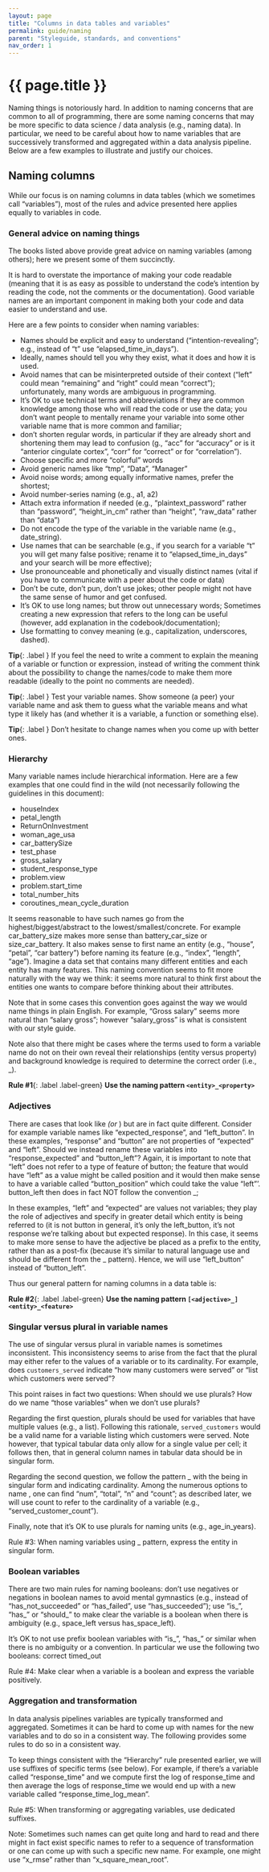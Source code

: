 ```yaml
---
layout: page
title: "Columns in data tables and variables"
permalink: guide/naming
parent: "Styleguide, standards, and conventions"
nav_order: 1
---
```


# {{ page.title }}

Naming things is notoriously hard. In addition to naming concerns that are common to all of programming, there are some naming concerns that may be more specific to data science / data analysis (e.g., naming data). In particular, we need to be careful about how to name variables that are successively transformed and aggregated within a data analysis pipeline.  Below are a few examples to illustrate and justify our choices.


## Naming columns

While our focus is on naming columns in data tables (which we sometimes call “variables”), most of the rules and advice presented here applies equally to variables in code. 


### General advice on naming things

The books listed above provide great advice on naming variables (among others); here we present some of them succinctly.

It is hard to overstate the importance of making your code readable (meaning that it is as easy as possible to understand the code’s intention by reading the code, not the comments or the documentation). Good variable names are an important component in making both your code and data easier to understand and use. 

Here are a few points to consider when naming variables:
- Names should be explicit and easy to understand (“intention-revealing”; e.g., instead of “t” use “elapsed_time_in_days”). 
- Ideally, names should tell you why they exist, what it does and how it is used. 
- Avoid names that can be misinterpreted outside of their context (“left” could mean “remaining” and “right” could mean “correct”); unfortunately, many words are ambiguous in programming.  
- It’s OK to use technical terms and abbreviations if they are common knowledge among those who will read the code or use the data; you don’t want people to mentally rename your variable into some other variable name that is more common and familiar;
- don’t shorten regular words, in particular if they are already short and shortening them may lead to confusion (g., “acc” for “accuracy” or is it “anterior cingulate cortex”, “corr” for “correct” or for “correlation”).
- Choose specific and more “colorful” words
- Avoid generic names like “tmp”, “Data”, “Manager”
- Avoid noise words; among equally informative names, prefer the shortest; 
- Avoid number-series naming (e.g., a1, a2)
- Attach extra information if needed (e.g., “plaintext_password” rather than “password”, “height_in_cm” rather than “height”, “raw_data” rather than “data”)
- Do not encode the type of the variable in the variable name (e.g., date_string). 
- Use names that can be searchable (e.g., if you search for a variable “t” you will get many false positive; rename it to “elapsed_time_in_days” and your search will be more effective);
- Use pronounceable and phonetically and visually distinct names (vital if you have to communicate with a peer about the code or data)
- Don’t be cute, don’t pun, don’t use jokes; other people might not have the same sense of humor and get confused.
- It’s OK to use long names; but throw out unnecessary words; Sometimes creating a new expression that refers to the long can be useful (however, add explanation in the codebook/documentation);
- Use formatting to convey meaning (e.g., capitalization, underscores, dashed).

**Tip**{: .label } If you feel the need to write a comment to explain the meaning of a variable or function or expression, instead of writing the comment think about the possibility to change the names/code to make them more readable (ideally to the point no comments are needed).

**Tip**{: .label } Test your variable names. Show someone (a peer) your variable name and ask them to guess what the variable means and what type it likely has (and whether it is a variable, a function or something else). 

**Tip**{: .label } Don’t hesitate to change names when you come up with better ones.


### Hierarchy


Many variable names include hierarchical information. Here are a few examples that one could find in the wild (not necessarily following the guidelines in this document): 
- houseIndex
- petal_length
- ReturnOnInvestment
- woman_age_usa
- car_batterySize
- test_phase
- gross_salary
- student_response_type
- problem.view
- problem.start_time
- total_number_hits
- coroutines_mean_cycle_duration

It seems reasonable to have such names go from the highest/biggest/abstract to the lowest/smallest/concrete.  For example car_battery_size makes more sense than battery_car_size or size_car_battery. It also makes sense to first name an entity (e.g., “house”, “petal”, “car battery”) before naming its feature (e.g., “index”, “length”, “age”). Imagine a data set that contains many different entities and each entity has many features. This naming convention seems to fit more naturally with the way we think: it seems more natural to think first about the entities one wants to compare before thinking about their attributes. 

Note that in some cases this convention goes against the way we would name things in plain English. For example, “Gross salary” seems more natural than “salary gross”; however “salary_gross” is what is consistent with our style guide.

Note also that there might be cases where the terms used to form a variable name do not on their own reveal their relationships (entity versus property) and background knowledge is required to determine the correct order (i.e., <entity>_<property>).


**Rule #1**{: .label .label-green} **Use the naming pattern `<entity>_<property>`**


### Adjectives

There are cases that look like <entity>_<feature> (or <class>_<property>) but are in fact quite different. Consider for example variable names like “expected_response”, and “left_button”. In these examples, “response” and “button” are not properties of “expected” and “left”. Should we instead rename these variables into “response_expected” and “button_left”? Again, it is important to note that “left” does not refer to a type of feature of button; the feature that would have “left” as a value might be called position and it would then make sense to have a variable called “button_position” which could take the value “left”’. button_left then does in fact NOT follow the convention <class>_<property>; 

In these examples, “left” and “expected” are values not variables; they play the role of adjectives and specify in greater detail which entity is being referred to (it is not button in general, it’s only the left_button, it’s not response we’re talking about but expected response). In this case, it seems to make more sense to have the adjective be placed as a prefix to the entity, rather than as a post-fix (because it’s similar to natural language use and should be different from the <entity>_<feature> pattern). Hence, we will use “left_button” instead of “button_left”. 

Thus our general pattern for naming columns in a data table is:

**Rule #2**{: .label .label-green} **Use the naming pattern `[<adjective>_]<entity>_<feature>`**


### Singular versus plural in variable names

The use of singular versus plural in variable names is sometimes inconsistent. This inconsistency seems to arise from the fact that the plural may either refer to the values of a variable or to its cardinality. For example, does `customers_served` indicate “how many customers were served” or “list which customers were served”?

This point raises in fact two questions: 
When should we use plurals? 
How do we name “those variables” when we don’t use plurals? 

Regarding the first question, plurals should be used for variables that have multiple values (e.g., a list). Following this rationale, `served_customers` would be a valid name for a variable listing which customers were served. Note however, that typical tabular data only allow for a single value per cell; it follows then, that in general column names in tabular data should be in singular form.

Regarding the second question, we follow the pattern <entity>_<property> with the <entity> being in singular form and <property> indicating cardinality.  Among the numerous options to name <property>, one can find “num”, “total”, “n” and “count”; as described later, we will use count to refer to the cardinality of a variable (e.g., “served_customer_count”).

Finally, note that it’s OK to use plurals for naming units (e.g., age_in_years). 

Rule #3: When naming variables using <entity>_<property> pattern, express the entity in singular form.


### Boolean variables

There are two main rules for naming booleans:
don’t use negatives or negations in boolean names to avoid mental gymnastics (e.g., instead of “has_not_succeeded” or “has_failed”, use “has_succeeded”);
use “is_”, “has_” or “should_” to make clear the variable is a boolean when there is ambiguity (e.g., space_left versus has_space_left).

It’s OK to not use prefix boolean variables with “is_”, “has_” or similar when there is no ambiguity or a convention. In particular we use the following two booleans: 
correct
timed_out

Rule #4: Make clear when a variable is a boolean and express the variable positively.

### Aggregation and transformation
In data analysis pipelines variables are typically transformed and aggregated. Sometimes it can be hard to come up with names for the new variables and to do so in a consistent way. The following provides some rules to do so in a consistent way.

To keep things consistent with the “Hierarchy” rule presented earlier, we will use suffixes of specific terms (see below). For example, if there’s a variable called “response_time” and we compute first the log of response_time and then average the logs of response_time we would end up with a new variable called “response_time_log_mean”.

Rule #5: When transforming or aggregating variables, use dedicated suffixes.

Note: Sometimes such names can get quite long and hard to read and there might in fact exist specific names to refer to a sequence of transformation or one can come up with such a specific new name. For example, one might use “x_rmse” rather than “x_square_mean_root”. 
